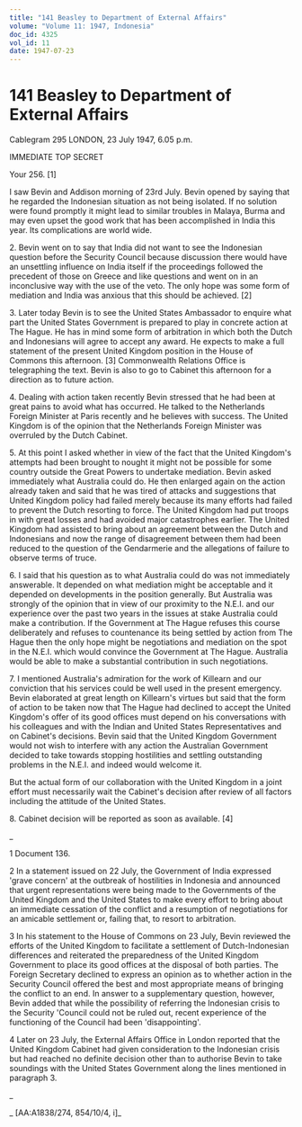 ```yaml
---
title: "141 Beasley to Department of External Affairs"
volume: "Volume 11: 1947, Indonesia"
doc_id: 4325
vol_id: 11
date: 1947-07-23
---
```


# 141 Beasley to Department of External Affairs

Cablegram 295 LONDON, 23 July 1947, 6.05 p.m.

IMMEDIATE TOP SECRET

Your 256. [1]

I saw Bevin and Addison morning of 23rd July. Bevin opened by saying that he regarded the Indonesian situation as not being isolated. If no solution were found promptly it might lead to similar troubles in Malaya, Burma and may even upset the good work that has been accomplished in India this year. Its complications are world wide.

2\. Bevin went on to say that India did not want to see the Indonesian question before the Security Council because discussion there would have an unsettling influence on India itself if the proceedings followed the precedent of those on Greece and like questions and went on in an inconclusive way with the use of the veto. The only hope was some form of mediation and India was anxious that this should be achieved. [2]

3\. Later today Bevin is to see the United States Ambassador to enquire what part the United States Government is prepared to play in concrete action at The Hague. He has in mind some form of arbitration in which both the Dutch and Indonesians will agree to accept any award. He expects to make a full statement of the present United Kingdom position in the House of Commons this afternoon. [3] Commonwealth Relations Office is telegraphing the text. Bevin is also to go to Cabinet this afternoon for a direction as to future action.

4\. Dealing with action taken recently Bevin stressed that he had been at great pains to avoid what has occurred. He talked to the Netherlands Foreign Minister at Paris recently and he believes with success. The United Kingdom is of the opinion that the Netherlands Foreign Minister was overruled by the Dutch Cabinet.

5\. At this point I asked whether in view of the fact that the United Kingdom's attempts had been brought to nought it might not be possible for some country outside the Great Powers to undertake mediation. Bevin asked immediately what Australia could do. He then enlarged again on the action already taken and said that he was tired of attacks and suggestions that United Kingdom policy had failed merely because its many efforts had failed to prevent the Dutch resorting to force. The United Kingdom had put troops in with great losses and had avoided major catastrophes earlier. The United Kingdom had assisted to bring about an agreement between the Dutch and Indonesians and now the range of disagreement between them had been reduced to the question of the Gendarmerie and the allegations of failure to observe terms of truce.

6\. I said that his question as to what Australia could do was not immediately answerable. It depended on what mediation might be acceptable and it depended on developments in the position generally. But Australia was strongly of the opinion that in view of our proximity to the N.E.I. and our experience over the past two years in the issues at stake Australia could make a contribution. If the Government at The Hague refuses this course deliberately and refuses to countenance its being settled by action from The Hague then the only hope might be negotiations and mediation on the spot in the N.E.I. which would convince the Government at The Hague. Australia would be able to make a substantial contribution in such negotiations.

7\. I mentioned Australia's admiration for the work of Killearn and our conviction that his services could be well used in the present emergency. Bevin elaborated at great length on Killearn's virtues but said that the form of action to be taken now that The Hague had declined to accept the United Kingdom's offer of its good offices must depend on his conversations with his colleagues and with the Indian and United States Representatives and on Cabinet's decisions. Bevin said that the United Kingdom Government would not wish to interfere with any action the Australian Government decided to take towards stopping hostilities and settling outstanding problems in the N.E.I. and indeed would welcome it.

But the actual form of our collaboration with the United Kingdom in a joint effort must necessarily wait the Cabinet's decision after review of all factors including the attitude of the United States.

8\. Cabinet decision will be reported as soon as available. [4]

_

1 Document 136.

2 In a statement issued on 22 July, the Government of India expressed 'grave concern' at the outbreak of hostilities in Indonesia and announced that urgent representations were being made to the Governments of the United Kingdom and the United States to make every effort to bring about an immediate cessation of the conflict and a resumption of negotiations for an amicable settlement or, failing that, to resort to arbitration.

3 In his statement to the House of Commons on 23 July, Bevin reviewed the efforts of the United Kingdom to facilitate a settlement of Dutch-Indonesian differences and reiterated the preparedness of the United Kingdom Government to place its good offices at the disposal of both parties. The Foreign Secretary declined to express an opinion as to whether action in the Security Council offered the best and most appropriate means of bringing the conflict to an end. In answer to a supplementary question, however, Bevin added that while the possibility of referring the Indonesian crisis to the Security 'Council could not be ruled out, recent experience of the functioning of the Council had been 'disappointing'.

4 Later on 23 July, the External Affairs Office in London reported that the United Kingdom Cabinet had given consideration to the Indonesian crisis but had reached no definite decision other than to authorise Bevin to take soundings with the United States Government along the lines mentioned in paragraph 3.

_

_ [AA:A1838/274, 854/10/4, i]_
